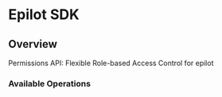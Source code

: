 # Epilot SDK

## Overview

Permissions API: Flexible Role-based Access Control for epilot

### Available Operations

